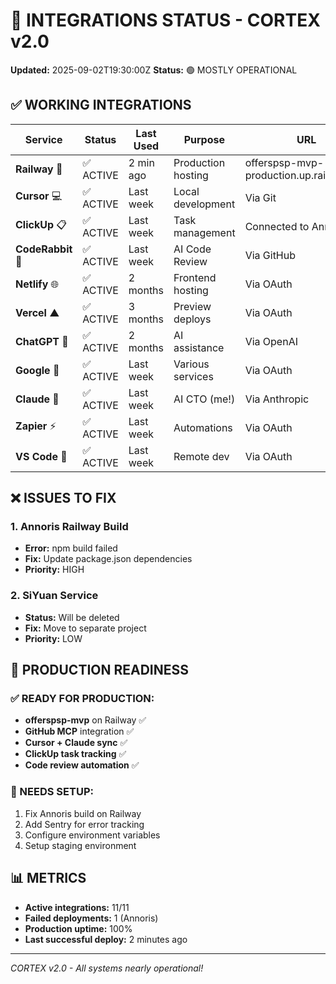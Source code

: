 # 🔌 INTEGRATIONS STATUS - CORTEX v2.0
**Updated:** 2025-09-02T19:30:00Z
**Status:** 🟢 MOSTLY OPERATIONAL

## ✅ WORKING INTEGRATIONS

| Service | Status | Last Used | Purpose | URL |
|---------|--------|-----------|---------|-----|
| **Railway** 🚂 | ✅ ACTIVE | 2 min ago | Production hosting | offerspsp-mvp-production.up.railway.app |
| **Cursor** 💻 | ✅ ACTIVE | Last week | Local development | Via Git |
| **ClickUp** 📋 | ✅ ACTIVE | Last week | Task management | Connected to Annoris |
| **CodeRabbit** 🐰 | ✅ ACTIVE | Last week | AI Code Review | Via GitHub |
| **Netlify** 🌐 | ✅ ACTIVE | 2 months | Frontend hosting | Via OAuth |
| **Vercel** ▲ | ✅ ACTIVE | 3 months | Preview deploys | Via OAuth |
| **ChatGPT** 🤖 | ✅ ACTIVE | 2 months | AI assistance | Via OpenAI |
| **Google** 🔷 | ✅ ACTIVE | Last week | Various services | Via OAuth |
| **Claude** 🧠 | ✅ ACTIVE | Last week | AI CTO (me!) | Via Anthropic |
| **Zapier** ⚡ | ✅ ACTIVE | Last week | Automations | Via OAuth |
| **VS Code** 💙 | ✅ ACTIVE | Last week | Remote dev | Via OAuth |

## ❌ ISSUES TO FIX

### 1. Annoris Railway Build
- **Error:** npm build failed
- **Fix:** Update package.json dependencies
- **Priority:** HIGH

### 2. SiYuan Service
- **Status:** Will be deleted
- **Fix:** Move to separate project
- **Priority:** LOW

## 🎯 PRODUCTION READINESS

### ✅ READY FOR PRODUCTION:
- **offerspsp-mvp** on Railway ✅
- **GitHub MCP** integration ✅
- **Cursor + Claude sync** ✅
- **ClickUp task tracking** ✅
- **Code review automation** ✅

### 🔧 NEEDS SETUP:
1. Fix Annoris build on Railway
2. Add Sentry for error tracking
3. Configure environment variables
4. Setup staging environment

## 📊 METRICS
- **Active integrations:** 11/11
- **Failed deployments:** 1 (Annoris)
- **Production uptime:** 100%
- **Last successful deploy:** 2 minutes ago

---
*CORTEX v2.0 - All systems nearly operational!*